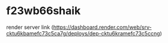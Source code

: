 # f23wb66shaik
render server link (https://dashboard.render.com/web/srv-cktu6kbamefc73c5ca7g/deploys/dep-cktu6kramefc73c5ccng)
